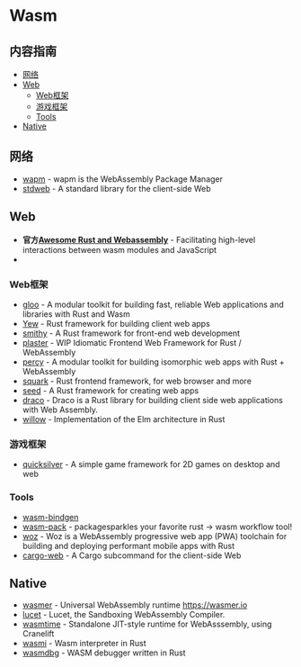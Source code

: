 # Wasm

## 内容指南

- [网络](#网络)
- [Web](#Web)
  - [Web框架](#Web框架)
  - [游戏框架](#游戏框架)
  - [Tools](#Tools)
- [Native](#Native)

## 网络

* [wapm](https://wapm.io/) - wapm is the WebAssembly Package Manager
* [stdweb](https://github.com/koute/stdweb) - A standard library for the client-side Web

## Web

* **官方[Awesome Rust and Webassembly](https://github.com/rustwasm/awesome-rust-and-webassembly)** - Facilitating high-level interactions between wasm modules and JavaScript
* []()

### Web框架

* [gloo](https://github.com/rustwasm/gloo) - A modular toolkit for building fast, reliable Web applications and libraries with Rust and Wasm
* [Yew](https://github.com/DenisKolodin/yew) - Rust framework for building client web apps
* [smithy](https://github.com/rbalicki2/smithy)	- A Rust framework for front-end web development 
* [plaster](https://github.com/carlosdp/plaster) - WIP Idiomatic Frontend Web Framework for Rust / WebAssembly
* [percy](https://github.com/chinedufn/percy)	- A modular toolkit for building isomorphic web apps with Rust + WebAssembly 
* [squark](https://github.com/rail44/squark)	- Rust frontend framework, for web browser and more
* [seed](https://github.com/David-OConnor/seed)	- A Rust framework for creating web apps 
* [draco](https://github.com/utkarshkukreti/draco)	- Draco is a Rust library for building client side web applications with Web Assembly.
* [willow](https://github.com/sindreij/willow)	- Implementation of the Elm architecture in Rust

### 游戏框架

* [quicksilver](https://github.com/ryanisaacg/quicksilver) - A simple game framework for 2D games on desktop and web


### Tools

* [wasm-bindgen](https://github.com/rustwasm/wasm-bindgen)
* [wasm-pack](https://github.com/rustwasm/wasm-pack) - packagesparkles your favorite rust -> wasm workflow tool!
* [woz](https://github.com/alexkehayias/woz) - Woz is a WebAssembly progressive web app (PWA) toolchain for building and deploying performant mobile apps with Rust
* [cargo-web](https://github.com/koute/cargo-web) - A Cargo subcommand for the client-side Web

## Native

* [wasmer](https://github.com/wasmerio/wasmer) - Universal WebAssembly runtime https://wasmer.io
* [lucet](https://github.com/fastly/lucet) - Lucet, the Sandboxing WebAssembly Compiler.
* [wasmtime](https://github.com/CraneStation/wasmtime) - Standalone JIT-style runtime for WebAsssembly, using Cranelift
* [wasmi](https://github.com/paritytech/wasmi) - Wasm interpreter in Rust
* [wasmdbg](https://github.com/benediktwerner/wasmdbg) - WASM debugger written in Rust


